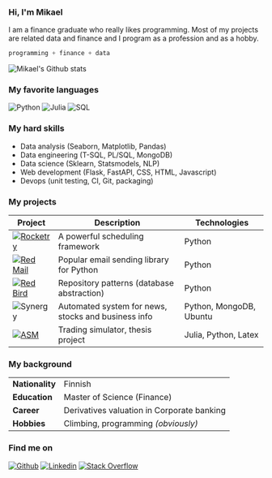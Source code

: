 ### Hi, I'm Mikael


I am a finance graduate who really likes programming. Most of my projects
are related data and finance and I program as a profession and as a hobby.

```julia
programming + finance + data
```

![Mikael's Github stats](https://github-readme-stats.vercel.app/api?username=Miksus&show_icons=true&theme=tokyonight)

### My favorite languages

![Python](https://img.shields.io/badge/Python-FFD43B?style=for-the-badge&logo=python&logoColor=darkgreen)
![Julia](https://img.shields.io/badge/Julia-9558B2?style=for-the-badge&logo=julia&logoColor=white)
![SQL](https://img.shields.io/badge/SQL-739fff?style=for-the-badge&logo=sqlite&logoColor=white)

### My hard skills

- Data analysis (Seaborn, Matplotlib, Pandas)
- Data engineering (T-SQL, PL/SQL, MongoDB)
- Data science (Sklearn, Statsmodels, NLP)
- Web development (Flask, FastAPI, CSS, HTML, Javascript)
- Devops (unit testing, CI, Git, packaging)

### My projects

| Project                                                                                                                                                                                     | Description                                         | Technologies                |
| ------------------------------------------------------------------------------------------------------------------------------------------------------------------------------------------- | --------------------------------------------------- | --------------------------- |
| [![Rocketry](https://img.shields.io/badge/Rocketry-A40606?style=for-the-badge&logo=python&logoColor=blue&color=white)](https://github.com/Miksus/rocketry)                                  | A powerful scheduling framework                     | Python                      |
| [![Red Mail](https://img.shields.io/badge/Red%20Mail-A40606?style=for-the-badge&logo=python&logoColor=white&color=darkred)](https://github.com/Miksus/red-mail)                             | Popular email sending library for Python            | Python                      |
| [![Red Bird](https://img.shields.io/badge/Red%20Bird-A40606?style=for-the-badge&logo=python&logoColor=white&color=red)](https://github.com/Miksus/red-bird)                                 | Repository patterns (database abstraction)          | Python                      |
| ![Synergy](https://img.shields.io/badge/Synergy-07129C?style=for-the-badge&logo=ubuntu&logoColor=white)                                                                                     | Automated system for news, stocks and business info | Python, MongoDB, Ubuntu     |
| [![ASM](https://img.shields.io/badge/ASM-9558B2?style=for-the-badge&logo=julia&logoColor=white)](https://github.com/Miksus/thesis-computational-artificial-market)  | Trading simulator, thesis project                   | Julia, Python, Latex        |


### My background

|                |                                            |
|----------------|--------------------------------------------|
|**Nationality** |Finnish                                     |
|**Education**   |Master of Science (Finance)                 |
|**Career**      |Derivatives valuation in Corporate banking  |
|**Hobbies**     |Climbing, programming *(obviously)*         |


### Find me on

[![Github](https://img.shields.io/badge/GitHub-100000?style=for-the-badge&logo=github&logoColor=white)](https://github.com/Miksus)
[![Linkedin](https://img.shields.io/badge/LinkedIn-0077B5?style=for-the-badge&logo=linkedin&logoColor=white)](https://www.linkedin.com/in/mikael-koli/)
[![Stack Overflow](https://img.shields.io/badge/Stack%20Overflow-0077B5?style=for-the-badge&logo=stackoverflow&color=white)](https://stackoverflow.com/users/13696660/miksus)
